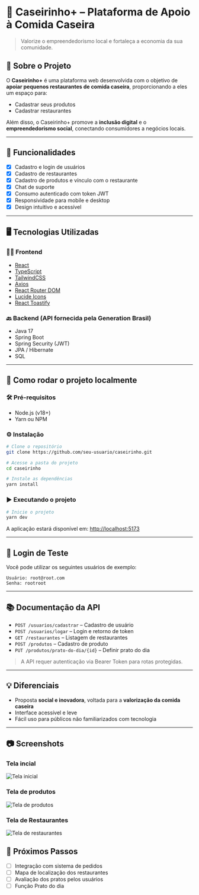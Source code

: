 # 🍛 Caseirinho+ – Plataforma de Apoio à Comida Caseira

> Valorize o empreendedorismo local e fortaleça a economia da sua comunidade.

## 📌 Sobre o Projeto

O **Caseirinho+** é uma plataforma web desenvolvida com o objetivo de **apoiar pequenos restaurantes de comida caseira**, proporcionando a eles um espaço para:

- Cadastrar seus produtos
- Cadastrar restaurantes

Além disso, o Caseirinho+ promove a **inclusão digital** e o **empreendedorismo social**, conectando consumidores a negócios locais.

---

## 🚀 Funcionalidades

- [x] Cadastro e login de usuários
- [x] Cadastro de restaurantes
- [x] Cadastro de produtos e vínculo com o restaurante
- [x] Chat de suporte 
- [x] Consumo autenticado com token JWT
- [x] Responsividade para mobile e desktop
- [x] Design intuitivo e acessível

---

## 🖥️ Tecnologias Utilizadas

### 👩‍💻 Frontend

- [React](https://react.dev/)
- [TypeScript](https://www.typescriptlang.org/)
- [TailwindCSS](https://tailwindcss.com/)
- [Axios](https://axios-http.com/)
- [React Router DOM](https://reactrouter.com/)
- [Lucide Icons](https://lucide.dev/)
- [React Toastify](https://fkhadra.github.io/react-toastify/)

### 🔙 Backend (API fornecida pela Generation Brasil)

- Java 17
- Spring Boot
- Spring Security (JWT)
- JPA / Hibernate
- SQL

---

## 🧪 Como rodar o projeto localmente

### 🛠️ Pré-requisitos

- Node.js (v18+)
- Yarn ou NPM

### ⚙️ Instalação

```bash
# Clone o repositório
git clone https://github.com/seu-usuario/caseirinho.git

# Acesse a pasta do projeto
cd caseirinho

# Instale as dependências
yarn install
```

### ▶️ Executando o projeto

```bash
# Inicie o projeto
yarn dev
```

A aplicação estará disponível em: [http://localhost:5173](http://localhost:5173.png)

---

## 🔐 Login de Teste

Você pode utilizar os seguintes usuários de exemplo:

```
Usuário: root@root.com
Senha: rootroot
```

---

## 📚 Documentação da API

- `POST /usuarios/cadastrar` – Cadastro de usuário
- `POST /usuarios/logar` – Login e retorno de token
- `GET /restaurantes` – Listagem de restaurantes
- `POST /produtos` – Cadastro de produto
- `PUT /produtos/prato-do-dia/{id}` – Definir prato do dia

> A API requer autenticação via Bearer Token para rotas protegidas.

---

## 💡 Diferenciais

- Proposta **social e inovadora**, voltada para a **valorização da comida caseira**
- Interface acessível e leve
- Fácil uso para públicos não familiarizados com tecnologia

---


## 📷 Screenshots

### Tela incial
![Tela inicial](https://i.imgur.com/pssf5Bg.png)

### Tela de produtos 
![Tela de produtos](https://i.imgur.com/kRd61RE.png)

### Tela de Restaurantes
![Tela de restaurantes](https://i.imgur.com/667Nwit.png)


## 🧭 Próximos Passos

- [ ] Integração com sistema de pedidos 
- [ ] Mapa de localização dos restaurantes
- [ ] Avaliação dos pratos pelos usuários
- [ ] Função Prato do dia
